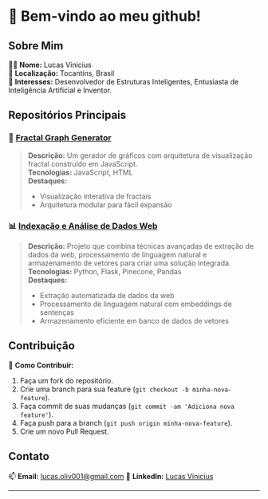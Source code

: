 # 👋 Bem-vindo ao meu github!

## Sobre Mim
👨‍💻 **Nome:** Lucas Vinicius  
📍 **Localização:** Tocantins, Brasil  
🚀 **Interesses:** Desenvolvedor de Estruturas Inteligentes, Entusiasta de Inteligência Artificial e Inventor.  

## Repositórios Principais

### 🌟 [Fractal Graph Generator](https://github.com/cHIsIMun/fractal-graph-generator)
> **Descrição:** Um gerador de gráficos com arquitetura de visualização fractal construído em JavaScript.  
> **Tecnologias:** JavaScript, HTML  
> **Destaques:**
> - Visualização interativa de fractais
> - Arquitetura modular para fácil expansão

### 📊 [Indexação e Análise de Dados Web](https://github.com/cHIsIMun/indexacao_encoinfo)
> **Descrição:** Projeto que combina técnicas avançadas de extração de dados da web, processamento de linguagem natural e armazenamento de vetores para criar uma solução integrada.  
> **Tecnologias:** Python, Flask, Pinecone, Pandas  
> **Destaques:**
> - Extração automatizada de dados da web
> - Processamento de linguagem natural com embeddings de sentenças
> - Armazenamento eficiente em banco de dados de vetores

## Contribuição
🚀 **Como Contribuir:**  
1. Faça um fork do repositório.
2. Crie uma branch para sua feature (`git checkout -b minha-nova-feature`).
3. Faça commit de suas mudanças (`git commit -am 'Adiciona nova feature'`).
4. Faça push para a branch (`git push origin minha-nova-feature`).
5. Crie um novo Pull Request.

## Contato
📫 **Email:** lucas.oliv001@gmail.com 
🔗 **LinkedIn:** [Lucas Vinicius](https://www.linkedin.com/in/lucasvinicius)  

---
